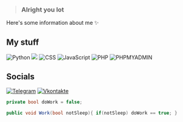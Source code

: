 > ### Alright you lot
Here's some information about me ✨

## My stuff
![Python](https://img.shields.io/badge/-Python-2d333b?style=for-the-badge&logo=python)
<img src="https://img.shields.io/badge/HTML-2d333b?style=for-the-badge&logo=html5"/>
![CSS](https://img.shields.io/badge/-CSS-2d333b?style=for-the-badge&logo=css3)
![JavaScript](https://img.shields.io/badge/-JavaScript-2d333b?style=for-the-badge&logo=JavaScript)
![PHP](https://img.shields.io/badge/-PHP-2d333b?style=for-the-badge&logo=PHP)
![PHPMYADMIN](https://img.shields.io/badge/-PHPMYADMIN-2d333b?style=for-the-badge&logo=PHPMyAdmin)
## Socials
[![Telegram](https://img.shields.io/badge/-Telegram-2d333b?style=for-the-badge&logo=telegram&logoColor=27A0D9)](https://t.me/scffs)
[![Vkontakte](https://img.shields.io/badge/-Vkontakte-2d333b?style=for-the-badge&logo=Vk&logoColor=4F7DB3)](https://vk.com/scoffs)

```C#
private bool doWork = false;

public void Work(bool notSleep){ if(notSleep) doWork == true; }
```
